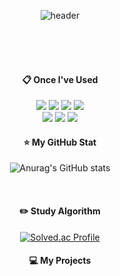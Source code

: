 <div align="center">
  
  ![header](https://capsule-render.vercel.app/api?type=Waving&text=Hosae0905%20GitHub&fontColor=d6ace6)  

</br>
</br>

</br>

####  :clipboard: Once I've Used 


  <img src="https://img.shields.io/badge/java-007396?style=for-the-badge&logo=java&logoColor=white"> 
  <img src="https://img.shields.io/badge/html5-E34F26?style=for-the-badge&logo=html5&logoColor=white">
  <img src="https://img.shields.io/badge/css-1572B6?style=for-the-badge&logo=css3&logoColor=white">
  <img src="https://img.shields.io/badge/javascript-F7DF1E?style=for-the-badge&logo=JS&logoColor=white">
  </br>
  
  <img src="https://img.shields.io/badge/react-61DAFB?style=for-the-badge&logo=React&logoColor=white">
  <img src="https://img.shields.io/badge/mysql-4479A1?style=for-the-badge&logo=mysql&logoColor=white">
  <img src="https://img.shields.io/badge/Spring Boot-6DB33F?style=for-the-badge&logo=Spring Boot&logoColor=white">
  
  </br>

#### :star: My GitHub Stat
  ![Anurag's GitHub stats](https://github-readme-stats.vercel.app/api?username=Hosae0905&show_icons=true&theme=radical)
  
  </br>
  
#### :pencil2: Study Algorithm
  [![Solved.ac Profile](http://mazassumnida.wtf/api/v2/generate_badge?boj=horolrolro9)](https://solved.ac/horolrolro9)

#### :computer: My Projects
  
</div>
